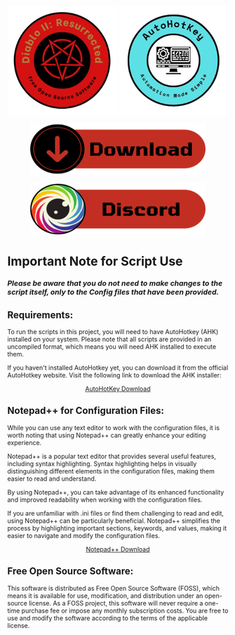 <p align="center">
<img width="250" height="250" src="https://github.com/Gubna-Tech/Diablo-2-Resurrected/blob/main/Assets/D2R%20Logo.png">
<a href="https://www.autohotkey.com">
<img width="250" height="250" src="https://github.com/Gubna-Tech/RuneScape/blob/main/Assets/Logo/LLARS/AHK%20Logo.png">
</p>

<p align="center">
  <a href="https://github.com/Gubna-Tech/Diablo-2-Resurrected/archive/main.zip">
    <img src="https://raw.githubusercontent.com/Gubna-Tech/Diablo-2-Resurrected/main/Assets/D2R%20Download.png" alt="Download" width="400" height="120">
  </a>
</p>
<p align="center">
  <a href="https://discord.gg/2zRRJbdYff">
    <img src="https://raw.githubusercontent.com/Gubna-Tech/Diablo-2-Resurrected/main/Assets/D2R%20Discord.png" alt="Download" width="400" height="120">
  </a>
</p>

# Important Note for Script Use
### *Please be aware that you do not need to make changes to the script itself, only to the Config files that have been provided.*

## Requirements:
To run the scripts in this project, you will need to have AutoHotkey (AHK) installed on your system. Please note that all scripts are provided in an uncompiled format, which means you will need AHK installed to execute them.

If you haven't installed AutoHotkey yet, you can download it from the official AutoHotkey website. Visit the following link to download the AHK installer:

<p align="center">
  <a href="https://www.autohotkey.com/download/ahk-install.exe">AutoHotKey Download</a>
</p>

## Notepad++ for Configuration Files:
While you can use any text editor to work with the configuration files, it is worth noting that using Notepad++ can greatly enhance your editing experience.

Notepad++ is a popular text editor that provides several useful features, including syntax highlighting. Syntax highlighting helps in visually distinguishing different elements in the configuration files, making them easier to read and understand.

By using Notepad++, you can take advantage of its enhanced functionality and improved readability when working with the configuration files.

If you are unfamiliar with .ini files or find them challenging to read and edit, using Notepad++ can be particularly beneficial. Notepad++ simplifies the process by highlighting important sections, keywords, and values, making it easier to navigate and modify the configuration files.

<p align="center">
  <a href="https://notepad-plus-plus.org/downloads/">Notepad++ Download</a>
</p>

## Free Open Source Software:
This software is distributed as Free Open Source Software (FOSS), which means it is available for use, modification, and distribution under an open-source license. As a FOSS project, this software will never require a one-time purchase fee or impose any monthly subscription costs. You are free to use and modify the software according to the terms of the applicable license.
